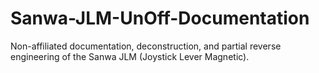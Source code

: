 # Sanwa-JLM-UnOff-Documentation
Non-affiliated documentation, deconstruction, and partial reverse engineering of the Sanwa JLM (Joystick Lever Magnetic).
